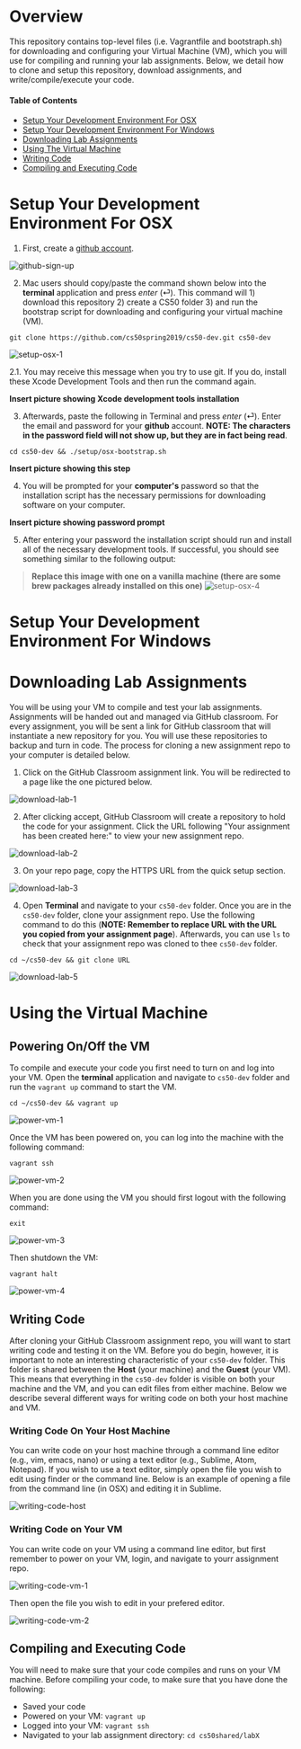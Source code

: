 # Overview
This repository contains top-level files (i.e. Vagrantfile and bootstraph.sh) for downloading and configuring your Virtual Machine (VM), which you will use for compiling and running your lab assignments. Below, we detail how to clone and setup this repository, download assignments, and write/compile/execute your code. 

#### Table of Contents

- [Setup Your Development Environment For OSX](#setup-your-development-environment-for-osx)
- [Setup Your Development Environment For Windows](#setup-your-development-environment-for-windows)
- [Downloading Lab Assignments](#downloading-lab-assignments)
- [Using The Virtual Machine](#using-the-virtual-machine)
- [Writing Code](#writing-code)
- [Compiling and Executing Code](#compiling-and-executing-code)

# Setup Your Development Environment For OSX

1. First, create a [github account](https://github.com).

<img src="./media/github-sign-up.png" alt="github-sign-up"
	title="Github Sign Up"/>

2. Mac users should copy/paste the command shown below into the **terminal** application and press *enter* (⏎). This command will 1) download this repository 2) create a CS50 folder 3) and run the bootstrap script for downloading and configuring your virtual machine (VM).

```
git clone https://github.com/cs50spring2019/cs50-dev.git cs50-dev
```

<img src="./media/setup-osx-2.png" alt="setup-osx-1"
	title="Setup OSX"/>
	
2.1. You may receive this message when you try to use git. If you do, install these Xcode Development Tools and then run the command again.

**Insert picture showing Xcode development tools installation**

3. Afterwards, paste the following in Terminal and press *enter* (⏎). Enter the email and password for your **github** account. **NOTE: The characters in the password field will not show up, but they are in fact being read**.

```
cd cs50-dev && ./setup/osx-bootstrap.sh
```

**Insert picture showing this step**

4. You will be prompted for your **computer's** password so that the installation script has the necessary permissions for downloading software on your computer.

**Insert picture showing password prompt**

5. After entering your password the installation script should run and install all of the necessary development tools. If successful, you should see something similar to the following output:

> **Replace this image with one on a vanilla machine (there are some brew packages already installed on this one)**
<img src="./media/setup-osx-4.png" alt="setup-osx-4"
	title="Setup OSX"/>
	
# Setup Your Development Environment For Windows

# Downloading Lab Assignments
You will be using your VM to compile and test your lab assignments. Assignments will be handed out and managed via GitHub classroom. For every assignment, you will be sent a link for GitHub classroom that will instantiate a new repository for you. You will use these repositories to backup and turn in code. The process for cloning a new assignment repo to your computer is detailed below.

1. Click on the GitHub Classroom assignment link. You will be redirected to a page like the one pictured below.

<img src="./media/download-lab-1.png" alt="download-lab-1"
	title="Download Lab"/>

2. After clicking accept, GitHub Classroom will create a repository to hold the code for your assignment. Click the URL following "Your assignment has been created here:" to view your new assignment repo. 

<img src="./media/download-lab-2.png" alt="download-lab-2"
	title="Download Lab"/>

3. On your repo page, copy the HTTPS URL from the quick setup section.

<img src="./media/download-lab-3.png" alt="download-lab-3"
	title="Download Lab"/>

4. Open **Terminal** and navigate to your `cs50-dev` folder. Once you are in the `cs50-dev` folder, clone your assignment repo. Use the following command to do this (**NOTE: Remember to replace URL with the URL you copied from your assignment page**). Afterwards, you can use `ls` to check that your assignment repo was cloned to thee `cs50-dev` folder.

```
cd ~/cs50-dev && git clone URL
```

<img src="./media/download-lab-5.png" alt="download-lab-5"
	title="Download Lab"/>

# Using the Virtual Machine
## Powering On/Off the VM
To compile and execute your code you first need to turn on and log into your VM. Open the **terminal** application and navigate to `cs50-dev` folder and run the `vagrant up` command to start the VM.

```
cd ~/cs50-dev && vagrant up
```

<img src="./media/power-vm-1.png" alt="power-vm-1"
	title="Power VM"/>

Once the VM has been powered on, you can log into the machine with the following command:

```
vagrant ssh
```

<img src="./media/power-vm-2.png" alt="power-vm-2"
	title="Power VM"/>

When you are done using the VM you should first logout with the following command:

```
exit
```

<img src="./media/power-vm-3.png" alt="power-vm-3"
	title="Power VM"/>

Then shutdown the VM:

```
vagrant halt
```

<img src="./media/power-vm-4.png" alt="power-vm-4"
	title="Power VM"/>

## Writing Code
After cloning your GitHub Classroom assignment repo, you will want to start writing code and testing it on the VM. Before you do begin, however, it is important to note an interesting characteristic of your `cs50-dev` folder. This folder is shared between the **Host** (your machine) and the **Guest** (your VM). This means that everything in the `cs50-dev` folder is visible on both your machine and the VM, and you can edit files from either machine. Below we describe several different ways for writing code on both your host machine and VM.

### Writing Code On Your Host Machine
You can write code on your host machine through a command line editor (e.g., vim, emacs, nano) or using a text editor (e.g., Sublime, Atom, Notepad). If you wish to use a text editor, simply open the file you wish to edit using finder or the command line. Below is an example of opening a file from the command line (in OSX) and editing it in Sublime.

<img src="./media/writing-code-host-text-editor.png" alt="writing-code-host"
	title="Writing Code Host"/>

### Writing Code on Your VM
You can write code on your VM using a command line editor, but first remember to power on your VM, login, and navigate to yourr assignment repo.

<img src="./media/writing-code-vm-1.png" alt="writing-code-vm-1"
	title="Writing Code VM"/>
	
Then open the file you wish to edit in your prefered editor.

<img src="./media/writing-code-vm-2.png" alt="writing-code-vm-2"
	title="Writing Code VM"/>

## Compiling and Executing Code
You will need to make sure that your code compiles and runs on your VM machine. Before compiling your code, to make sure that you have done the following:

- Saved your code
- Powered on your VM: `vagrant up`
- Logged into your VM: `vagrant ssh`
- Navigated to your lab assignment directory: `cd cs50shared/labX`
